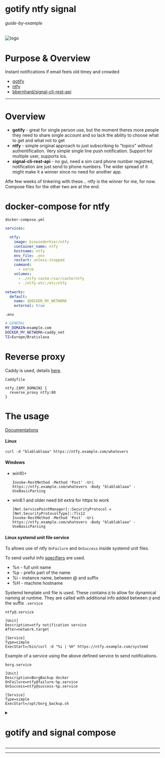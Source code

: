 # gotify ntfy signal 

###### guide-by-example

![logo](https://i.imgur.com/41WzW04.png)

# Purpose & Overview

Instant notifications if email feels old timey and crowded

* [gotify](https://github.com/gotify/server)
* [ntfy](https://github.com/binwiederhier/ntfy)
* [bbernhard/signal-cli-rest-api ](https://github.com/bbernhard/signal-cli-rest-api)

---

# Overview

* **gotify** - great for single person use, but the moment theres more people
  they need to share single account and so lack the ability to choose
  what to get and what not to get
* **ntfy** - simple original approach to just subscribing to "topics" without
  authentification. Very simple single line push notification.
  Support for multiple user, supports ios.
* **signal-cli-rest-api** - no gui, need a sim card phone number registred,
  notification are just send to phone numbers.
  The wider spread of it might make it a winner since no need for another app.

Afte few weeks of tinkering with these... ntfy is the winner for me, for now.<br>
Compose files for the other two are at the end.

# docker-compose for ntfy

`docker-compose.yml`
```yml
services:

  ntfy:
    image: binwiederhier/ntfy
    container_name: ntfy
    hostname: ntfy
    env_file: .env
    restart: unless-stopped
    command:
      - serve
    volumes:
      - ./ntfy-cache:/var/cache/ntfy
      - ./ntfy-etc:/etc/ntfy

networks:
  default:
    name: $DOCKER_MY_NETWORK
    external: true
```

`.env`
```bash
# GENERAL
MY_DOMAIN=example.com
DOCKER_MY_NETWORK=caddy_net
TZ=Europe/Bratislava
```

# Reverse proxy

Caddy is used, details
[here](https://github.com/DoTheEvo/selfhosted-apps-docker/tree/master/caddy_v2).</br>

`Caddyfile`
```
ntfy.{$MY_DOMAIN} {
  reverse_proxy ntfy:80
}
```

# The usage

[Documentations](https://docs.ntfy.sh/publish/)

#### Linux

`curl -d "blablablaaa" https://ntfy.example.com/whatevers`

#### Windows

* win10+

  `Invoke-RestMethod -Method 'Post' -Uri https://ntfy.example.com/whatevers -Body "blablablaaa" -UseBasicParsing`

* win8.1 and older need bit extra for https to work<br>

  ```
  [Net.ServicePointManager]::SecurityProtocol = [Net.SecurityProtocolType]::Tls12
  Invoke-RestMethod -Method 'Post' -Uri https://ntfy.example.com/whatevers -Body "blablablaaa" -UseBasicParsing
  ```

#### Linux systemd unit file service

To allows use of ntfy `OnFailure` and `OnSuccess` inside systemd unit files.

To send useful info [specifiers](https://www.freedesktop.org/software/systemd/man/systemd.unit.html#Specifiers)
are used.

* %n - full unit name
* %p - prefix part of the name
* %i - instance name, between @ and suffix
* %H - machine hostname

Systemd template unit file is used.
These contains `@` to allow for dynamical naming at runtime.
They are called with additional info added between `@` and the suffix `.service`

`ntfy@.service`
```
[Unit]
Description=ntfy notification service
After=network.target

[Service]
Type=simple
ExecStart=/bin/curl -d "%i | %H" https://ntfy.example.com/systemd
```

Example of a service using the above defined service to send notifications.

`borg.service`
```
[Unit]
Description=BorgBackup docker
OnFailure=ntfy@failure-%p.service
OnSuccess=ntfy@success-%p.service

[Service]
Type=simple
ExecStart=/opt/borg_backup.sh
```

<details>
<summary><h1>gotify and signal compose</h1></summary>

`gotify-docker-compose.yml`
```yml
services:

  gotify:
    image: gotify/server
    container_name: gotify
    hostname: gotify
    restart: unless-stopped
    env_file: .env
    volumes:
      - "./gotify_data:/app/data"

networks:
  default:
    name: caddy_net
    external: true
```

`signal-docker-compose.yml`
```yml
  signal:
    image: bbernhard/signal-cli-rest-api
    container_name: signal
    hostname: signal
    env_file: .env
    restart: unless-stopped
    volumes:
      - "./signal-cli-config:/home/.local/share/signal-cli" #map "signal-cli-config" folder on host system into docker container. the folder contains the password and cryptographic keys when a new number is registered

networks:
  default:
    name: caddy_net
    external: true
```

</details>

---
---
